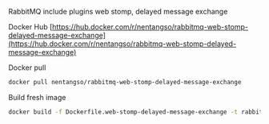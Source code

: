 RabbitMQ include plugins web stomp, delayed message exchange

Docker Hub [https://hub.docker.com/r/nentangso/rabbitmq-web-stomp-delayed-message-exchange](https://hub.docker.com/r/nentangso/rabbitmq-web-stomp-delayed-message-exchange)

Docker pull

```sh
docker pull nentangso/rabbitmq-web-stomp-delayed-message-exchange
```

Build fresh image

```sh
docker build -f Dockerfile.web-stomp-delayed-message-exchange -t rabbitmq-web-stomp-delayed-message-exchange .
```